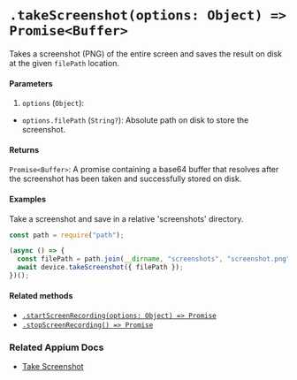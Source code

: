 # `.takeScreenshot(options: Object) => Promise<Buffer>`

Takes a screenshot (PNG) of the entire screen and saves the result on disk at the given `filePath` location.

#### Parameters

1. `options` (`Object`):
  - `options.filePath` (`String?`): Absolute path on disk to store the screenshot. 

#### Returns

`Promise<Buffer>`: A promise containing a base64 buffer that resolves after the screenshot has been taken and successfully stored on disk.

#### Examples

Take a screenshot and save in a relative 'screenshots' directory.

```javascript
const path = require("path");

(async () => {
  const filePath = path.join(__dirname, "screenshots", "screenshot.png");
  await device.takeScreenshot({ filePath });
})();
```

#### Related methods

- [`.startScreenRecording(options: Object) => Promise`](./startScreenRecording.md)
- [`.stopScreenRecording() => Promise`](./stopScreenRecording.md)

### Related Appium Docs

- [Take Screenshot](http://appium.io/docs/en/commands/session/screenshot/)